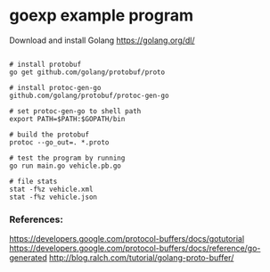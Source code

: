 
# goexp example program

 
Download and install Golang https://golang.org/dl/
```console

# install protobuf
go get github.com/golang/protobuf/proto

# install protoc-gen-go
github.com/golang/protobuf/protoc-gen-go

# set protoc-gen-go to shell path
export PATH=$PATH:$GOPATH/bin

# build the protobuf
protoc --go_out=. *.proto

# test the program by running
go run main.go vehicle.pb.go

# file stats
stat -f%z vehicle.xml
stat -f%z vehicle.json
```


### References: 
https://developers.google.com/protocol-buffers/docs/gotutorial
https://developers.google.com/protocol-buffers/docs/reference/go-generated
http://blog.ralch.com/tutorial/golang-proto-buffer/

